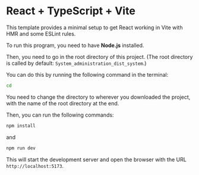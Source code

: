 # React + TypeScript + Vite

This template provides a minimal setup to get React working in Vite with HMR and some ESLint rules.

To run this program, you need to have **Node.js** installed.

Then, you need to go in the root directory of this project. (The root directory is called by default: `System_administration_dist_system`.)

You can do this by running the following command in the terminal:

```bash
cd
```
You need to change the directory to wherever you downloaded the project, with the name of the root directory at the end.

Then, you can run the following commands:

```bash
npm install
```

and

```bash
npm run dev
```

This will start the development server and open the browser with the URL `http://localhost:5173`.
